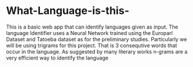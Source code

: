 # What-Language-is-this-
This is a basic web app that can identify languages given as input. The language Identifier uses a Neural Network trained using the Europarl Dataset and Tatoeba dataset as for the preliminary studies. Particularly we will be using trigrams for this project. That is 3 consequtive words that occur in the language. As suggested by many literary works n-grams are a very efficient way to identify the language
